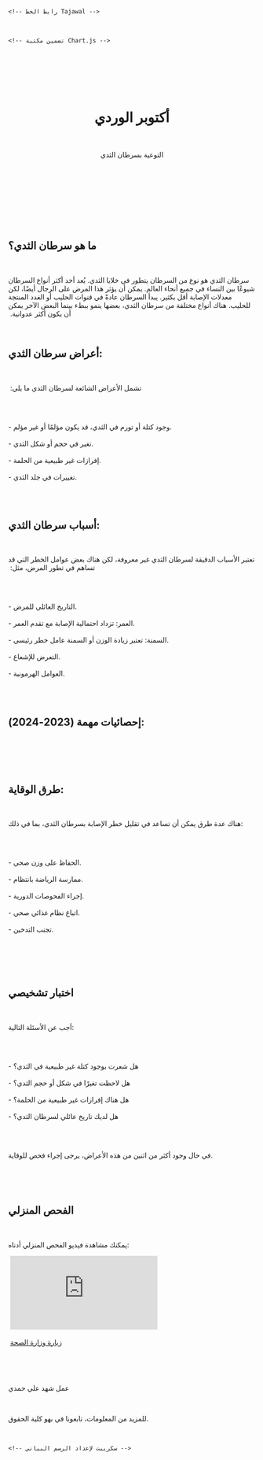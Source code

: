 ‏<!DOCTYPE html>
‏<html lang="ar">
‏<head>
‏    <meta charset="UTF-8">
‏    <meta name="viewport" content="width=device-width, initial-scale=1.0">
‏    <title>أكتوبر الوردي - التوعية بسرطان الثدي</title>
    
    <!-- رابط الخط Tajawal -->
‏    <link href="https://fonts.googleapis.com/css2?family=Tajawal:wght@300;700&display=swap" rel="stylesheet">
    
    <!-- تضمين مكتبة Chart.js -->
‏    <script src="https://cdn.jsdelivr.net/npm/chart.js"></script>

‏    <style>
‏        body {
‏            font-family: 'Tajawal', sans-serif;
‏            background-color: #f9f1f3;
‏            margin: 0;
‏            padding: 0;
‏            text-align: center;
‏            line-height: 1.8;
‏            color: #333;
        }

‏        header {
‏            background-color: #d5006d;
‏            color: #fff;
‏            padding: 20px;
        }

‏        h1 {
‏            font-weight: 900;
‏            margin: 0;
        }

‏        h2 {
‏            font-weight: 700;
‏            color: #d5006d;
‏            margin: 30px 0 10px;
        }

‏        p {
‏            font-weight: 400;
‏            margin: 20px 0;
‏            padding: 0 15px;
        }

‏        .section {
‏            max-width: 800px;
‏            margin: 20px auto;
‏            padding: 20px;
‏            background-color: #fff;
‏            border-radius: 12px;
‏            box-shadow: 0 4px 20px rgba(0, 0, 0, 0.1);
        }

‏        .diagnostic-test {
‏            background-color: #ffe6f0;
‏            padding: 20px;
‏            border-radius: 12px;
‏            margin: 20px 0;
        }

‏        .button {
‏            display: inline-block;
‏            margin-top: 20px;
‏            padding: 10px 20px;
‏            background-color: #d5006d;
‏            color: #fff;
‏            border-radius: 5px;
‏            text-decoration: none;
‏            transition: background-color 0.3s;
‏            font-weight: 600;
        }

‏        .button:hover {
‏            background-color: #c40059;
        }

‏        footer {
‏            margin-top: 50px;
‏            color: #555;
‏            padding: 20px;
‏            background-color: #f7d3e3;
‏            border-radius: 12px;
        }

‏        iframe {
‏            width: 320px;
‏            height: 180px;
‏            margin-top: 20px;
        }

‏        .chart-container {
‏            position: relative;
‏            margin: 20px auto;
‏            width: 80%;
‏            max-width: 600px;
        }
‏    </style>
‏</head>
‏<body>
‏    <header>
‏        <h1>أكتوبر الوردي</h1>
‏        <p>التوعية بسرطان الثدي</p>
‏    </header>
    
‏    <div class="section">
‏        <h2>ما هو سرطان الثدي؟</h2>
‏        <p>
            سرطان الثدي هو نوع من السرطان يتطور في خلايا الثدي. يُعد أحد أكثر أنواع السرطان شيوعًا بين النساء في جميع أنحاء العالم. يمكن أن يؤثر هذا المرض على الرجال أيضًا، لكن معدلات الإصابة أقل بكثير. يبدأ السرطان عادةً في قنوات الحليب أو الغدد المنتجة للحليب. هناك أنواع مختلفة من سرطان الثدي، بعضها ينمو ببطء بينما البعض الآخر يمكن أن يكون أكثر عدوانية.
‏        </p>

‏        <h2>أعراض سرطان الثدي:</h2>
‏        <p>
            تشمل الأعراض الشائعة لسرطان الثدي ما يلي:
‏        </p>
‏        <ul style="list-style-type: none; padding: 0;">
‏            <li>- وجود كتلة أو تورم في الثدي، قد يكون مؤلمًا أو غير مؤلم.</li>
‏            <li>- تغير في حجم أو شكل الثدي.</li>
‏            <li>- إفرازات غير طبيعية من الحلمة.</li>
‏            <li>- تغييرات في جلد الثدي.</li>
‏        </ul>

‏        <h2>أسباب سرطان الثدي:</h2>
‏        <p>
            تعتبر الأسباب الدقيقة لسرطان الثدي غير معروفة، لكن هناك بعض عوامل الخطر التي قد تساهم في تطور المرض، مثل:
‏        </p>
‏        <ul style="list-style-type: none; padding: 0;">
‏            <li>- التاريخ العائلي للمرض.</li>
‏            <li>- العمر: تزداد احتمالية الإصابة مع تقدم العمر.</li>
‏            <li>- السمنة: تعتبر زيادة الوزن أو السمنة عامل خطر رئيسي.</li>
‏            <li>- التعرض للإشعاع.</li>
‏            <li>- العوامل الهرمونية.</li>
‏        </ul>

‏        <h2>إحصائيات مهمة (2023-2024):</h2>
‏        <div class="chart-container">
‏            <canvas id="breastCancerChart"></canvas>
‏        </div>

‏        <h2>طرق الوقاية:</h2>
‏        <p>هناك عدة طرق يمكن أن تساعد في تقليل خطر الإصابة بسرطان الثدي، بما في ذلك:</p>
‏        <ul style="list-style-type: none; padding: 0;">
‏            <li>- الحفاظ على وزن صحي.</li>
‏            <li>- ممارسة الرياضة بانتظام.</li>
‏            <li>- إجراء الفحوصات الدورية.</li>
‏            <li>- اتباع نظام غذائي صحي.</li>
‏            <li>- تجنب التدخين.</li>
‏        </ul>

‏        <div class="diagnostic-test">
‏            <h2>اختبار تشخيصي</h2>
‏            <p>أجب عن الأسئلة التالية:</p>
‏            <ul style="list-style-type: none; padding: 0;">
‏                <li>- هل شعرت بوجود كتلة غير طبيعية في الثدي؟</li>
‏                <li>- هل لاحظت تغيرًا في شكل أو حجم الثدي؟</li>
‏                <li>- هل هناك إفرازات غير طبيعية من الحلمة؟</li>
‏                <li>- هل لديك تاريخ عائلي لسرطان الثدي؟</li>
‏            </ul>
‏            <p>في حال وجود أكثر من اثنين من هذه الأعراض، يرجى إجراء فحص للوقاية.</p>
‏        </div>

‏        <h2>الفحص المنزلي</h2>
‏        <p>يمكنك مشاهدة فيديو الفحص المنزلي أدناه:</p>
‏        <iframe src="https://www.youtube.com/embed/aeKdZ7aPfwg" frameborder="0" allow="accelerometer; autoplay; clipboard-write; encrypted-media; gyroscope; picture-in-picture" allowfullscreen></iframe>

‏        <a href="https://www.moh.gov.sa/HealthAwareness/EducationalContent/wh/Breast-Cancer/Pages/default.aspx" class="button" target="_blank">زيارة وزارة الصحة</a>
‏    </div>

‏    <footer>
‏        <p>عمل شهد علي حمدي</p>
‏        <p>للمزيد من المعلومات، تابعونا في بهو كلية الحقوق.</p>
‏    </footer>

    <!-- سكريبت لإعداد الرسم البياني -->
‏    <script>
‏        const ctx = document.getElementById('breastCancerChart').getContext('2d');
‏        const breastCancerChart = new Chart(ctx, {
‏            type: 'bar',
‏            data: {
‏                labels: ['2023 - الحالات الجديدة', '2023 - الوفيات', '2023 - نسبة البقاء', '2024 - الحالات الجديدة', '2024 - الوفيات', '2024 - نسبة البقاء'],
‏                datasets: [{
‏                    label: 'إحصائيات سرطان الثدي',
‏                    data: [2500000, 700000, 91, 2600000, 710000, 92],
‏                    backgroundColor: [
‏                        'rgba(213, 0, 109, 0.6)',
‏                        'rgba(255, 102, 153, 0.6)',
‏                        'rgba(255, 153, 204, 0.6)',
‏                        'rgba(213, 0, 109, 0.6)',
‏                        'rgba(255, 102, 153, 0.6)',
‏                        'rgba(255, 153, 204, 0.6)'
                    ],
‏                    borderColor: [
‏                        'rgba(213, 0, 109, 1)',
‏                        'rgba(255, 102, 153, 1)',
‏                        'rgba(255, 153, 204, 1)',
‏                        'rgba(213, 0, 109, 1)',
‏                        'rgba(255, 102, 153, 1)',
‏                        'rgba(255, 153, 204, 1)'
                    ],
‏                    borderWidth: 1
                }]
            },
‏            options: {
‏                scales: {
‏                    y: {
‏                        beginAtZero: true
                    }
                }
            }
        });
‏    </script>
‏</body>
‏</html>
